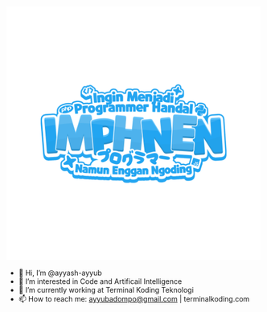 <img src="https://github.com/ayyash-ayyub/Artificial-Intelligence-Lab/blob/main/imphnen.png" alt="malas">

- 👋 Hi, I’m @ayyash-ayyub
- 👀 I’m interested in Code and Artificail Intelligence
- 🌱 I’m currently working at Terminal Koding Teknologi
- 📫 How to reach me: ayyubadompo@gmail.com | terminalkoding.com

<!---
ayyash-ayyub/ayyash-ayyub is a ✨ special ✨ repository because its `README.md` (this file) appears on your GitHub profile.
You can click the Preview link to take a look at your changes.
--->
